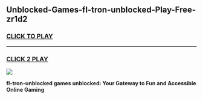 
## Unblocked-Games-fl-tron-unblocked-Play-Free-zr1d2
<h3>
<a href="https://premium76.site?title=fl-tron-unblocked&ref=23A">CLICK TO PLAY</a></h3>
<hr>

<h3>
<a href="https://premium76.site?title=fl-tron-unblocked&ref=23A">CLICK 2 PLAY</a>
  
</h3>

<a href="https://premium76.site?title=fl-tron-unblocked&ref=23A"><img src="https://clearcache.store/games.png"></a>


**fl-tron-unblocked games unblocked: Your Gateway to Fun and Accessible Online Gaming**
